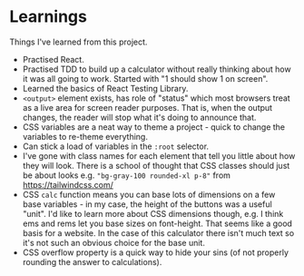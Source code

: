 # Learnings

Things I've learned from this project.

- Practised React.
- Practised TDD to build up a calculator without really thinking about how it was all going to work. Started with "1 should show 1 on screen".
- Learned the basics of React Testing Library.
- `<output>` element exists, has role of "status" which most browsers treat as a live area for screen reader purposes. That is, when the output changes, the reader will stop what it's doing to announce that.
- CSS variables are a neat way to theme a project - quick to change the variables to re-theme everything.
- Can stick a load of variables in the `:root` selector.
- I've gone with class names for each element that tell you little about how they will look. There is a school of thought that CSS classes should just be about looks e.g. `"bg-gray-100 rounded-xl p-8"` from https://tailwindcss.com/
- CSS `calc` function means you can base lots of dimensions on a few base variables - in my case, the height of the buttons was a useful "unit". I'd like to learn more about CSS dimensions though, e.g. I think ems and rems let you base sizes on font-height. That seems like a good basis for a website. In the case of this calculator there isn't much text so it's not such an obvious choice for the base unit.
- CSS overflow property is a quick way to hide your sins (of not properly rounding the answer to calculations).
